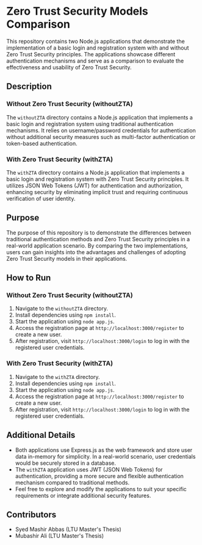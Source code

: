 # Zero Trust Security Models Comparison

This repository contains two Node.js applications that demonstrate the implementation of a basic login and registration system with and without Zero Trust Security principles. The applications showcase different authentication mechanisms and serve as a comparison to evaluate the effectiveness and usability of Zero Trust Security.

## Description

### Without Zero Trust Security (withoutZTA)

The `withoutZTA` directory contains a Node.js application that implements a basic login and registration system using traditional authentication mechanisms. It relies on username/password credentials for authentication without additional security measures such as multi-factor authentication or token-based authentication.

### With Zero Trust Security (withZTA)

The `withZTA` directory contains a Node.js application that implements a basic login and registration system with Zero Trust Security principles. It utilizes JSON Web Tokens (JWT) for authentication and authorization, enhancing security by eliminating implicit trust and requiring continuous verification of user identity.

## Purpose

The purpose of this repository is to demonstrate the differences between traditional authentication methods and Zero Trust Security principles in a real-world application scenario. By comparing the two implementations, users can gain insights into the advantages and challenges of adopting Zero Trust Security models in their applications.

## How to Run

### Without Zero Trust Security (withoutZTA)

1. Navigate to the `withoutZTA` directory.
2. Install dependencies using `npm install`.
3. Start the application using `node app.js`.
4. Access the registration page at `http://localhost:3000/register` to create a new user.
5. After registration, visit `http://localhost:3000/login` to log in with the registered user credentials.

### With Zero Trust Security (withZTA)

1. Navigate to the `withZTA` directory.
2. Install dependencies using `npm install`.
3. Start the application using `node app.js`.
4. Access the registration page at `http://localhost:3000/register` to create a new user.
5. After registration, visit `http://localhost:3000/login` to log in with the registered user credentials.

## Additional Details

- Both applications use Express.js as the web framework and store user data in-memory for simplicity. In a real-world scenario, user credentials would be securely stored in a database.
- The `withZTA` application uses JWT (JSON Web Tokens) for authentication, providing a more secure and flexible authentication mechanism compared to traditional methods.
- Feel free to explore and modify the applications to suit your specific requirements or integrate additional security features.

## Contributors

- Syed Mashir Abbas (LTU Master's Thesis)
- Mubashir Ali (LTU Master's Thesis)


